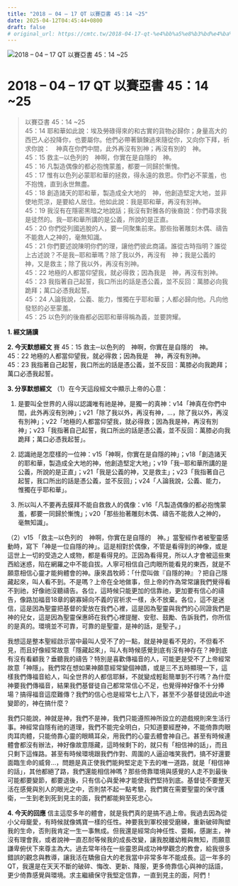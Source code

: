 ```yaml
---
title: "2018 – 04 – 17 QT 以賽亞書 45：14 ~25"
date: 2025-04-12T04:45:44+0800
draft: false
# original_url: https://cmtc.tw/2018-04-17-qt-%e4%bb%a5%e8%b3%bd%e4%ba%9e%e6%9b%b8-45%ef%bc%9a14-25
---
```


![2018 – 04 – 17 QT 以賽亞書 45：14 ~25](/images/qt.jpg   "2018 – 04 – 17 QT 以賽亞書 45：14 ~25")

# 2018 – 04 – 17 QT 以賽亞書 45：14 ~25

> 以賽亞書 45：14 ~25  
> 45：14 耶和華如此說：埃及勞碌得來的和古實的貨物必歸你；身量高大的西巴人必投降你，也要屬你。他們必帶著鎖鍊過來隨從你，又向你下拜，祈求你說：　神真在你們中間，此外再沒有別神；再沒有別的　神。  
> 45：15 救主─以色列的　神啊，你實在是自隱的　神。  
> 45：16 凡製造偶像的都必抱愧蒙羞，都要一同歸於慚愧。  
> 45：17 惟有以色列必蒙耶和華的拯救，得永遠的救恩。你們必不蒙羞，也不抱愧，直到永世無盡。  
> 45：18 創造諸天的耶和華，製造成全大地的　神，他創造堅定大地，並非使地荒涼，是要給人居住。他如此說：我是耶和華，再沒有別神。  
> 45：19 我沒有在隱密黑暗之地說話；我沒有對雅各的後裔說：你們尋求我是徒然的。我─耶和華所講的是公義，所說的是正直。  
> 45：20 你們從列國逃脫的人，要一同聚集前來。那些抬著雕刻木偶、禱告不能救人之神的，毫無知識。  
> 45：21 你們要述說陳明你們的理，讓他們彼此商議。誰從古時指明？誰從上古述說？不是我─耶和華嗎？除了我以外，再沒有　神；我是公義的　神，又是救主；除了我以外，再沒有別神。  
> 45：22 地極的人都當仰望我，就必得救；因為我是　神，再沒有別神。  
> 45：23 我指著自己起誓，我口所出的話是憑公義，並不反回：萬膝必向我跪拜；萬口必憑我起誓。  
> 45：24 人論我說，公義、能力，惟獨在乎耶和華；人都必歸向他。凡向他發怒的必至蒙羞。  
> 45：25 以色列的後裔都必因耶和華得稱為義，並要誇耀。

**1. 經文誦讀**

**2.  今天默想經文**
賽 45：15 救主─以色列的　神啊，你實在是自隱的　神。  
45：22 地極的人都當仰望我，就必得救；因為我是　神，再沒有別神。  
45：23 我指著自己起誓，我口所出的話是憑公義，並不反回：萬膝必向我跪拜；萬口必憑我起誓。

**3. 分享默想經文**
（1）在今天這段經文中顯示上帝的心意：  
1. 是要叫全世界的人得以認識唯有祂是神，是獨一的真神：v14「神真在你們中間，此外再沒有別神」；v21「除了我以外，再沒有神，…，除了我以外，再沒有別神」；v22「地極的人都當仰望我，就必得救；因為我是神，再沒有別神」；v23「我指著自己起誓，我口所出的話是憑公義，並不反回：萬膝必向我跪拜；萬口必憑我起誓」。

2. 認識祂是怎麼樣的一位神：v15「神啊，你實在是自隱的神」；v18「創造諸天的耶和華，製造成全大地的神，他創造堅定大地」；v19「我─耶和華所講的是公義，所說的是正直」；v21「我是公義的神，又是救主」；v23「我指著自己起誓，我口所出的話是憑公義，並不反回」；v24「人論我說，公義、能力，惟獨在乎耶和華」。

3. 所以叫人不要再去膜拜不能自救救人的偶像：v16「凡製造偶像的都必抱愧蒙羞，都要一同歸於慚愧」；v20「那些抬著雕刻木偶、禱告不能救人之神的，毫無知識」。

（2）v15 「救主─以色列的　神啊，你實在是自隱的　神。」當聖經作者被聖靈感動時，寫下「神是一位自隱的神」。這是相對於偶像，不管是看得到的神像，或是這世上一切的受造之人或物，都是看得見的。正因為看得見，所以人才會被這些東西給迷惑，陷在網羅之中不能自拔。人寧可相信自己肉眼所能看見的東西，就是不願意相信心靈才能夠體會的神。康來昌牧師：「什麼叫做『自隱的神』？把自己隱藏起來，叫人看不到。不是嗎？上帝在全地做事，但上帝的作為常常讓我們覺得看不到祂，好像祂沒聽禱告。各位，這時候只能更加的信靠祂，更加要有信心的禱告，像路加福音18章的窮寡婦向不義的官祈求一樣，永不放棄。各位，這不是迷信，這是因為聖靈把基督的愛放在我們心裡，這是因為聖靈與我們的心同證我們是神的兒女，這是因為聖靈保惠師在我們心裡提醒、安慰、鼓勵、告訴我們，你所信的是真的。環境並不可靠，可靠的是聖靈，是神的話，是聖子。」

我想這是整本聖經啟示當中最叫人受不了的一點，就是神是看不見的，不但看不見，而且好像經常故意「隱藏起來」，叫人有時候感覺到底有沒有神存在？神到底有沒有看顧我？垂聽我的禱告？特別是喜歡傳福音的人，可能更是受不了上帝經常故意「神隱」。我們常在想如果神願意經常變個神蹟，或是三不五時顯現一下，這樣我們傳福音給人，叫全世界的人都信耶穌，不就變成輕鬆簡單到不行嗎？為什麼神要我們傳福音，結果我們基督徒自己都常常信心不足，也覺得神好像不十分捧場？搞得福音這麼難傳？我們的信心也是經常七上八下，甚至不少基督徒因此中途變節的，神在搞什麼？

我們只能說，神就是神，我們不是神，我們只能遵照神所設立的遊戲規則來生活行事。神經常自隱有祂的道理，我們不能完全明白，只知道要經歷神，不能倚靠肉眼肉耳肉體，只能倚靠心靈的眼睛耳朵，用我們的心靈去體會神自己。甚至有時候連體會都沒有辦法，神好像故意隱藏，這時候剩下的，就只有「相信神的話」，而且只剩下這條路。甚至有時候環境跟我們作對、周圍的人逼迫嗤笑我們，搞不好還要面臨生命的威脅…，問題是真正使我們能夠堅定走下去的唯一道路，就是「相信神的話」，其他都絕了路，我們還能相信神嗎？那些倚靠環境與感覺的人走不到最後可能都要變節，都要退後，只有信心與愛神才能使我們堅持到底。基督徒不要整天活在感覺與別人的眼光之中，否則禁不起一點考驗，我們實在需要聖靈的保守護衛，一生到老到死到見主的面，我們都能夠至死忠心。

**4. 今天的回應**
信主這麼多年的體會，就是我們真的是搞不過上帝。我過去因為從小父母竉愛，有時候就像媽寶一樣的任性。神要我到軍校接受磨練，重新破碎陶塑我的生命，否則我肯定一生一事無成。但我還是經常向神任性、耍賴，感謝主，神沒有理會我，或者說神一直忍耐等候我的成長改變，讓我脫離幼稚與無知，而願意謙卑俯伏下來尊主為大。過去常年待在一些靈恩與成功神學觀念的教會，給我很多錯誤的觀念與教導，讓我活在驕傲自大的老我當中非常多年不能成長。這一年多的QT，我還是在天天不斷的破碎、悔改、更新、降服，更多倚靠信心與神的話語，更少倚靠感覺與環境。求主繼續保守我堅定信靠，一直到見主的面，阿們！
